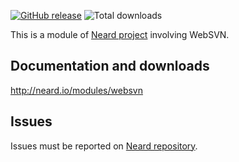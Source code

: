 [![GitHub release](https://img.shields.io/github/release/neard/module-websvn.svg?style=flat-square)](https://github.com/neard/module-websvn/releases/latest)
![Total downloads](https://img.shields.io/github/downloads/neard/module-websvn/total.svg?style=flat-square)

This is a module of [Neard project](https://github.com/neard/neard) involving WebSVN.

## Documentation and downloads

http://neard.io/modules/websvn

## Issues

Issues must be reported on [Neard repository](https://github.com/neard/neard/issues).
